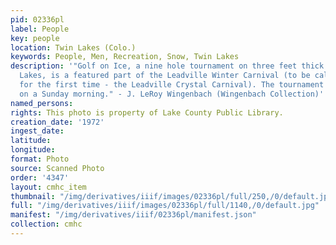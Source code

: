 ```yaml
---
pid: 02336pl
label: People
key: people
location: Twin Lakes (Colo.)
keywords: People, Men, Recreation, Snow, Twin Lakes
description: '"Golf on Ice, a nine hole tournament on three feet thick ice at Twin
  Lakes, is a featured part of the Leadville Winter Carnival (to be called in 1973
  for the first time - the Leadville Crystal Carnival). The tournament is always held
  on a Sunday morning." - J. LeRoy Wingenbach (Wingenbach Collection)'
named_persons: 
rights: This photo is property of Lake County Public Library.
creation_date: '1972'
ingest_date: 
latitude: 
longitude: 
format: Photo
source: Scanned Photo
order: '4347'
layout: cmhc_item
thumbnail: "/img/derivatives/iiif/images/02336pl/full/250,/0/default.jpg"
full: "/img/derivatives/iiif/images/02336pl/full/1140,/0/default.jpg"
manifest: "/img/derivatives/iiif/02336pl/manifest.json"
collection: cmhc
---
```

